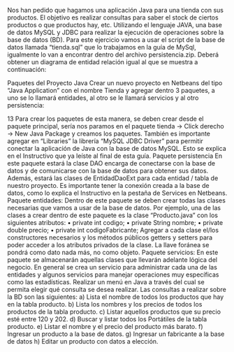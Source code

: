 Nos han pedido que hagamos una aplicación Java para una tienda con sus productos. El
objetivo es realizar consultas para saber el stock de ciertos productos o que productos hay,
etc. Utilizando el lenguaje JAVA, una base de datos MySQL y JDBC para realizar la ejecución
de operaciones sobre la base de datos (BD).
Para este ejercicio vamos a usar el script de la base de datos llamada “tienda.sql” que lo
trabajamos en la guía de MySql, igualmente lo van a encontrar dentro del archivo
persistencia.zip. Deberá obtener un diagrama de entidad relación igual al que se muestra a
continuación:

Paquetes del Proyecto Java
Crear un nuevo proyecto en Netbeans del tipo “Java Application” con el nombre Tienda y
agregar dentro 3 paquetes, a uno se lo llamará entidades, al otro se le llamará servicios y al
otro persistencia:

13
Para crear los paquetes de esta manera, se deben crear desde el paquete principal, sería nos
paramos en el paquete tienda -> Click derecho -> New Java Package y creamos los paquetes.
También es importante agregar en “Libraries” la librería “MySQL JDBC Driver” para permitir
conectar la aplicación de Java con la base de datos MySQL. Esto se explica en el Instructivo
que ya leíste al final de esta guía.
Paquete persistencia
En este paquete estará la clase DAO encarga de conectarse con la base de datos y de
comunicarse con la base de datos para obtener sus datos. Además, estará las clases de
EntidadDaoExt para cada entidad / tabla de nuestro proyecto.
Es importante tener la conexión creada a la base de datos, como lo explica el Instructivo en la
pestaña de Services en Netbeans.
Paquete entidades:
Dentro de este paquete se deben crear todas las clases necesarias que vamos a usar de la
base de datos. Por ejemplo, una de las clases a crear dentro de este paquete es la clase
“Producto.java” con los siguientes atributos:
• private int codigo;
• private String nombre;
• private double precio;
• private int codigoFabricante;
Agregar a cada clase el/los constructores necesarios y los métodos públicos getters y setters
para poder acceder a los atributos privados de la clase. La llave foránea se pondrá como dato
nada más, no como objeto.
Paquete servicios:
En este paquete se almacenarán aquellas clases que llevarán adelante lógica del negocio. En
general se crea un servicio para administrar cada una de las entidades y algunos servicios
para manejar operaciones muy específicas como las estadísticas.
Realizar un menú en Java a través del cual se permita elegir qué consulta se desea realizar.
Las consultas a realizar sobre la BD son las siguientes:
a) Lista el nombre de todos los productos que hay en la tabla producto.
b) Lista los nombres y los precios de todos los productos de la tabla producto.
c) Listar aquellos productos que su precio esté entre 120 y 202.
d) Buscar y listar todos los Portátiles de la tabla producto.
e) Listar el nombre y el precio del producto más barato.
f) Ingresar un producto a la base de datos.
g) Ingresar un fabricante a la base de datos
h) Editar un producto con datos a elección.